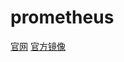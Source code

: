 # prometheus 
[官网](https://prometheus.io/download/)
[官方镜像](https://hub.docker.com/r/prom/prometheus)